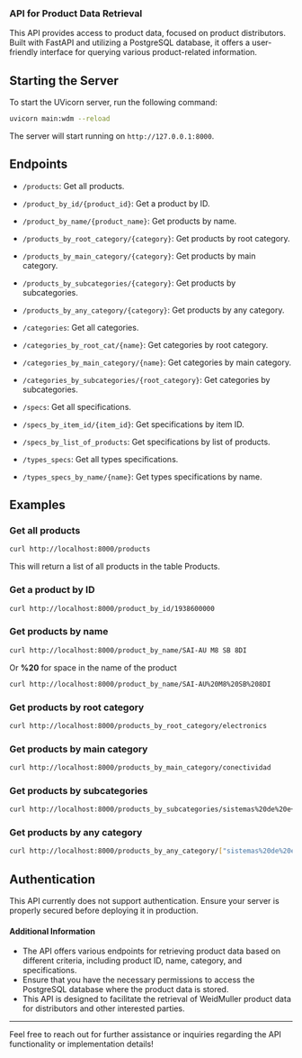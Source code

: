 
### API for Product Data Retrieval

This API provides access to product data, focused on product distributors. Built with FastAPI and utilizing a PostgreSQL database, it offers a user-friendly interface for querying various product-related information.

## Starting the Server

To start the UVicorn server, run the following command:

```bash
uvicorn main:wdm --reload
```

The server will start running on `http://127.0.0.1:8000`.

## Endpoints

- `/products`: Get all products.
- `/product_by_id/{product_id}`: Get a product by ID.
- `/product_by_name/{product_name}`: Get products by name.
- `/products_by_root_category/{category}`: Get products by root category.
- `/products_by_main_category/{category}`: Get products by main category.
- `/products_by_subcategories/{category}`: Get products by subcategories.
- `/products_by_any_category/{category}`: Get products by any category.

- `/categories`: Get all categories.
- `/categories_by_root_cat/{name}`: Get categories by root category.
- `/categories_by_main_category/{name}`: Get categories by main category.
- `/categories_by_subcategories/{root_category}`: Get categories by subcategories.

- `/specs`: Get all specifications.
- `/specs_by_item_id/{item_id}`: Get specifications by item ID.
- `/specs_by_list_of_products`: Get specifications by list of products.

- `/types_specs`: Get all types specifications.
- `/types_specs_by_name/{name}`: Get types specifications by name.

## Examples

### Get all products

```bash
curl http://localhost:8000/products
```

This will return a list of all products in the table Products.

### Get a product by ID

```bash
curl http://localhost:8000/product_by_id/1938600000
```

### Get products by name

```bash
curl http://localhost:8000/product_by_name/SAI-AU M8 SB 8DI
```
Or **%20** for space in the name of the product
```bash
curl http://localhost:8000/product_by_name/SAI-AU%20M8%20SB%208DI
```

### Get products by root category

```bash
curl http://localhost:8000/products_by_root_category/electronics
```

### Get products by main category

```bash
curl http://localhost:8000/products_by_main_category/conectividad
```

### Get products by subcategories

```bash
curl http://localhost:8000/products_by_subcategories/sistemas%20de%20e+s
```

### Get products by any category

```bash
curl http://localhost:8000/products_by_any_category/["sistemas%20de%20e+s",%20"i+o%20system%20ip67%20-%20u-remote",%20"universal%20pro"]
```

## Authentication

This API currently does not support authentication. Ensure your server is properly secured before deploying it in production.


#### Additional Information

- The API offers various endpoints for retrieving product data based on different criteria, including product ID, name, category, and specifications.
- Ensure that you have the necessary permissions to access the PostgreSQL database where the product data is stored.
- This API is designed to facilitate the retrieval of WeidMuller product data for distributors and other interested parties.

---

Feel free to reach out for further assistance or inquiries regarding the API functionality or implementation details!
